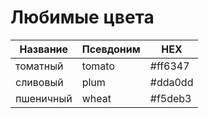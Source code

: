 # Любимые цвета

| Название  | Псевдоним | HEX     |
|-----------|-----------|---------|
| томатный  | tomato    | #ff6347 |
| сливовый  | plum      | #dda0dd |
| пшеничный | wheat     | #f5deb3 |
